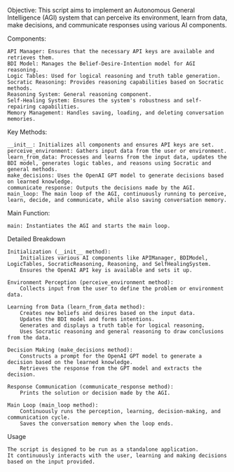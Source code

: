 Objective: This script aims to implement an Autonomous General Intelligence (AGI) system that can perceive its environment, learn from data, make decisions, and communicate responses using various AI components.

Components:

    API Manager: Ensures that the necessary API keys are available and retrieves them.
    BDI Model: Manages the Belief-Desire-Intention model for AGI reasoning.
    Logic Tables: Used for logical reasoning and truth table generation.
    Socratic Reasoning: Provides reasoning capabilities based on Socratic methods.
    Reasoning System: General reasoning component.
    Self-Healing System: Ensures the system's robustness and self-repairing capabilities.
    Memory Management: Handles saving, loading, and deleting conversation memories.

Key Methods:

    __init__: Initializes all components and ensures API keys are set.
    perceive_environment: Gathers input data from the user or environment.
    learn_from_data: Processes and learns from the input data, updates the BDI model, generates logic tables, and reasons using Socratic and general methods.
    make_decisions: Uses the OpenAI GPT model to generate decisions based on learned knowledge.
    communicate_response: Outputs the decisions made by the AGI.
    main_loop: The main loop of the AGI, continuously running to perceive, learn, decide, and communicate, while also saving conversation memory.

Main Function:

    main: Instantiates the AGI and starts the main loop.

Detailed Breakdown

    Initialization (__init__ method):
        Initializes various AI components like APIManager, BDIModel, LogicTables, SocraticReasoning, Reasoning, and SelfHealingSystem.
        Ensures the OpenAI API key is available and sets it up.

    Environment Perception (perceive_environment method):
        Collects input from the user to define the problem or environment data.

    Learning from Data (learn_from_data method):
        Creates new beliefs and desires based on the input data.
        Updates the BDI model and forms intentions.
        Generates and displays a truth table for logical reasoning.
        Uses Socratic reasoning and general reasoning to draw conclusions from the data.

    Decision Making (make_decisions method):
        Constructs a prompt for the OpenAI GPT model to generate a decision based on the learned knowledge.
        Retrieves the response from the GPT model and extracts the decision.

    Response Communication (communicate_response method):
        Prints the solution or decision made by the AGI.

    Main Loop (main_loop method):
        Continuously runs the perception, learning, decision-making, and communication cycle.
        Saves the conversation memory when the loop ends.

Usage

    The script is designed to be run as a standalone application.
    It continuously interacts with the user, learning and making decisions based on the input provided.
